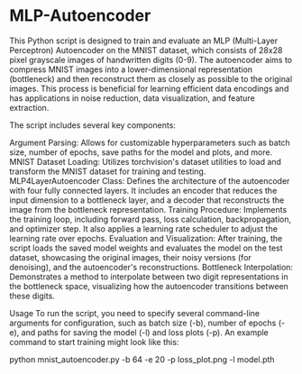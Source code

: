 # MLP-Autoencoder
This Python script is designed to train and evaluate an MLP (Multi-Layer Perceptron) Autoencoder on the MNIST dataset, which consists of 28x28 pixel grayscale images of handwritten digits (0-9). The autoencoder aims to compress MNIST images into a lower-dimensional representation (bottleneck) and then reconstruct them as closely as possible to the original images. This process is beneficial for learning efficient data encodings and has applications in noise reduction, data visualization, and feature extraction.

The script includes several key components:

Argument Parsing: Allows for customizable hyperparameters such as batch size, number of epochs, save paths for the model and plots, and more.
MNIST Dataset Loading: Utilizes torchvision's dataset utilities to load and transform the MNIST dataset for training and testing.
MLP4LayerAutoencoder Class: Defines the architecture of the autoencoder with four fully connected layers. It includes an encoder that reduces the input dimension to a bottleneck layer, and a decoder that reconstructs the image from the bottleneck representation.
Training Procedure: Implements the training loop, including forward pass, loss calculation, backpropagation, and optimizer step. It also applies a learning rate scheduler to adjust the learning rate over epochs.
Evaluation and Visualization: After training, the script loads the saved model weights and evaluates the model on the test dataset, showcasing the original images, their noisy versions (for denoising), and the autoencoder's reconstructions.
Bottleneck Interpolation: Demonstrates a method to interpolate between two digit representations in the bottleneck space, visualizing how the autoencoder transitions between these digits.

Usage
To run the script, you need to specify several command-line arguments for configuration, such as batch size (-b), number of epochs (-e), and paths for saving the model (-l) and loss plots (-p). An example command to start training might look like this:

python mnist_autoencoder.py -b 64 -e 20 -p loss_plot.png -l model.pth
